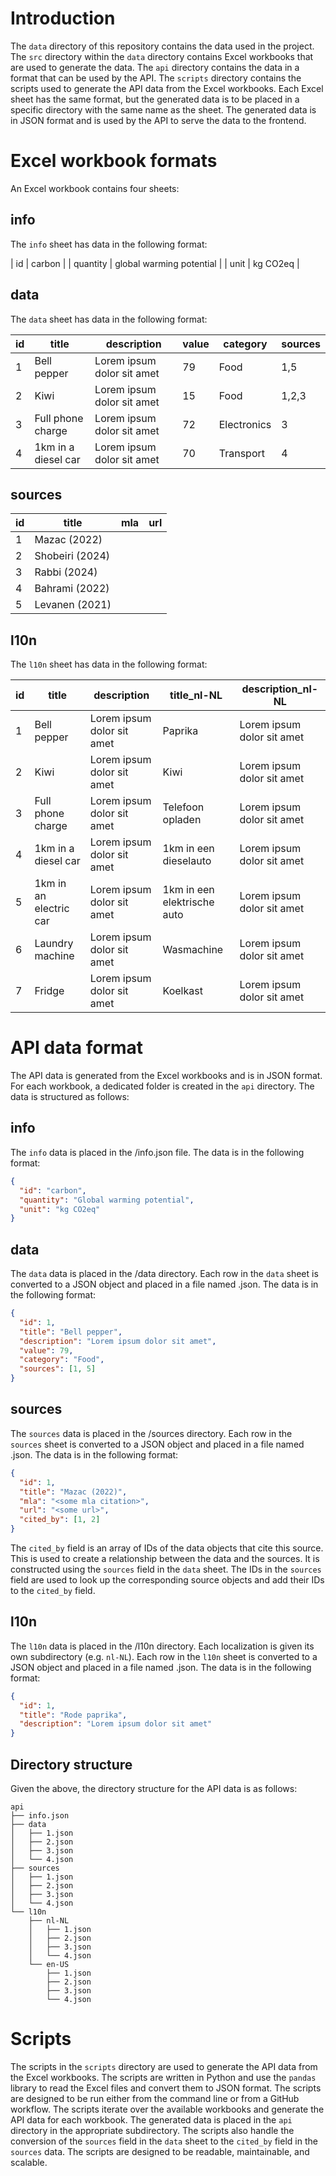 # Introduction

The `data` directory of this repository contains the data used in the project. The `src` directory within the `data` directory contains Excel workbooks that are used to generate the data. The `api` directory contains the data in a format that can be used by the API. The `scripts` directory contains the scripts used to generate the API data from the Excel workbooks. Each Excel sheet has the same format, but the generated data is to be placed in a specific directory with the same name as the sheet. The generated data is in JSON format and is used by the API to serve the data to the frontend.

# Excel workbook formats

An Excel workbook contains four sheets:

## info

The `info` sheet has data in the following format:

| id   | carbon                  |
| quantity | global warming potential |
| unit | kg CO2eq                |

## data

The `data` sheet has data in the following format:

| id | title                | description               | value | category    | sources |
|----|----------------------|---------------------------|-------|-------------|---------|
| 1  | Bell pepper          | Lorem ipsum dolor sit amet| 79    | Food        | 1,5       |
| 2  | Kiwi                 | Lorem ipsum dolor sit amet| 15    | Food        | 1,2,3       |
| 3  | Full phone charge    | Lorem ipsum dolor sit amet| 72    | Electronics | 3       |
| 4  | 1km in a diesel car  | Lorem ipsum dolor sit amet| 70    | Transport   | 4       |

## sources

| id | title           | mla                 | url         |
|----|-----------------|---------------------|-------------|
| 1  | Mazac (2022)    | <some mla citation> | <some url>  |
| 2  | Shobeiri (2024) | <some mla citation> | <some url>  |
| 3  | Rabbi (2024)    | <some mla citation> | <some url>  |
| 4  | Bahrami (2022)  | <some mla citation> | <some url>  |
| 5  | Levanen (2021)  | <some mla citation> | <some url>  |

## l10n

The `l10n` sheet has data in the following format:

| id | title                | description               | title_nl-NL                | description_nl-NL         |
|----|----------------------|---------------------------|----------------------------|---------------------------|
| 1  | Bell pepper          | Lorem ipsum dolor sit amet| Paprika                    | Lorem ipsum dolor sit amet|
| 2  | Kiwi                 | Lorem ipsum dolor sit amet| Kiwi                       | Lorem ipsum dolor sit amet|
| 3  | Full phone charge    | Lorem ipsum dolor sit amet| Telefoon opladen           | Lorem ipsum dolor sit amet|
| 4  | 1km in a diesel car  | Lorem ipsum dolor sit amet| 1km in een dieselauto      | Lorem ipsum dolor sit amet|
| 5  | 1km in an electric car| Lorem ipsum dolor sit amet| 1km in een elektrische auto| Lorem ipsum dolor sit amet|
| 6  | Laundry machine      | Lorem ipsum dolor sit amet| Wasmachine                 | Lorem ipsum dolor sit amet|
| 7  | Fridge               | Lorem ipsum dolor sit amet| Koelkast                   | Lorem ipsum dolor sit amet|

# API data format

The API data is generated from the Excel workbooks and is in JSON format. For each workbook, a dedicated folder is created in the `api` directory. The data is structured as follows:

## info

The `info` data is placed in the <subdirectory>/info.json file. The data is in the following format:

```json
{
  "id": "carbon",
  "quantity": "Global warming potential",
  "unit": "kg CO2eq"
}
```

## data

The `data` data is placed in the <subdirectory>/data directory. Each row in the `data` sheet is converted to a JSON object and placed in a file named <id>.json. The data is in the following format:

```json
{
  "id": 1,
  "title": "Bell pepper",
  "description": "Lorem ipsum dolor sit amet",
  "value": 79,
  "category": "Food",
  "sources": [1, 5]
}
```

## sources

The `sources` data is placed in the <subdirectory>/sources directory. Each row in the `sources` sheet is converted to a JSON object and placed in a file named <id>.json. The data is in the following format:

```json
{
  "id": 1,
  "title": "Mazac (2022)",
  "mla": "<some mla citation>",
  "url": "<some url>",
  "cited_by": [1, 2]
}
```

The `cited_by` field is an array of IDs of the data objects that cite this source. This is used to create a relationship between the data and the sources. It is constructed using the `sources` field in the `data` sheet. The IDs in the `sources` field are used to look up the corresponding source objects and add their IDs to the `cited_by` field.

## l10n

The `l10n` data is placed in the <subdirectory>/l10n directory. Each localization is given its own subdirectory (e.g. `nl-NL`). Each row in the `l10n` sheet is converted to a JSON object and placed in a file named <id>.json. The data is in the following format:

```json
{
  "id": 1,
  "title": "Rode paprika",
  "description": "Lorem ipsum dolor sit amet"
}
```

## Directory structure

Given the above, the directory structure for the API data is as follows:

```
api
├── info.json
├── data
│   ├── 1.json
│   ├── 2.json
│   ├── 3.json
│   └── 4.json
├── sources
│   ├── 1.json
│   ├── 2.json
│   ├── 3.json
│   └── 4.json
└── l10n
    ├── nl-NL
    │   ├── 1.json
    │   ├── 2.json
    │   ├── 3.json
    │   └── 4.json
    └── en-US
        ├── 1.json
        ├── 2.json
        ├── 3.json
        └── 4.json
```

# Scripts

The scripts in the `scripts` directory are used to generate the API data from the Excel workbooks. The scripts are written in Python and use the `pandas` library to read the Excel files and convert them to JSON format. The scripts are designed to be run either from the command line or from a GitHub workflow. The scripts iterate over the available workbooks and generate the API data for each workbook. The generated data is placed in the `api` directory in the appropriate subdirectory. The scripts also handle the conversion of the `sources` field in the `data` sheet to the `cited_by` field in the `sources` data. The scripts are designed to be readable, maintainable, and scalable. 